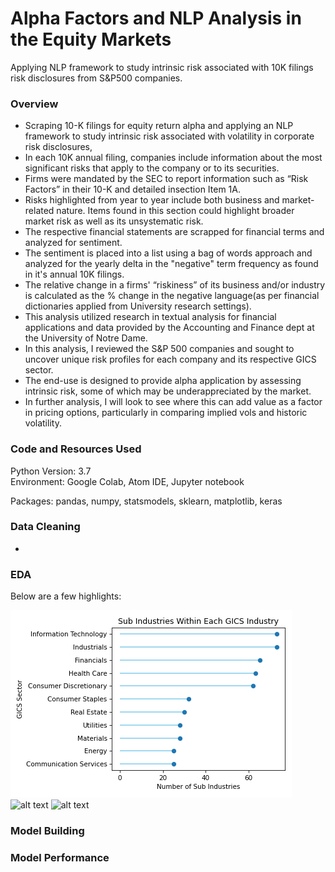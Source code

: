 # Alpha Factors and NLP Analysis in the Equity Markets
Applying NLP framework to study intrinsic risk associated with 10K filings risk disclosures from S&amp;P500 companies. 


### Overview

* Scraping 10-K filings for equity return alpha and applying an NLP framework to study intrinsic risk associated with volatility in corporate risk disclosures,
* In each 10K annual filing, companies include information about the most significant risks that apply to the company or to its securities.
* Firms were mandated by the SEC to report information such as “Risk Factors” in their 10-K and detailed insection Item 1A. 
* Risks highlighted from year to year include both business and market-related nature.  Items found in this section could highlight broader market risk as well as its unsystematic risk.
* The respective financial statements are scrapped for financial terms and analyzed for sentiment.
* The sentiment is placed into a list using a bag of words approach and analyzed for the yearly delta in the "negative" term frequency as found in it's annual 10K filings.
* The relative change in a firms' “riskiness” of its business and/or industry is calculated as the % change in the negative language(as per financial dictionaries applied from University research settings).  
* This analysis utilized research in textual analysis for financial applications and data provided by the Accounting and Finance dept at the University of Notre Dame.  
* In this analysis, I reviewed the S&P 500 companies and sought to uncover unique risk profiles for each company and its respective GICS sector. 
* The end-use is designed to provide alpha application by assessing intrinsic risk, some of which may be underappreciated by the market.  
* In further analysis, I will look to see where this can add value as a factor in pricing options, particularly in comparing implied vols and historic volatility.


### Code and Resources Used
Python Version: 3.7  
Environment: Google Colab, Atom IDE, Jupyter notebook 

Packages: pandas, numpy, statsmodels, sklearn, matplotlib, keras  

### Data Cleaning
* 

### EDA
Below are a few highlights:

![alt text](images/GICS_subindustry.png)
![alt text]()
![alt text]()

### Model Building


### Model Performance

